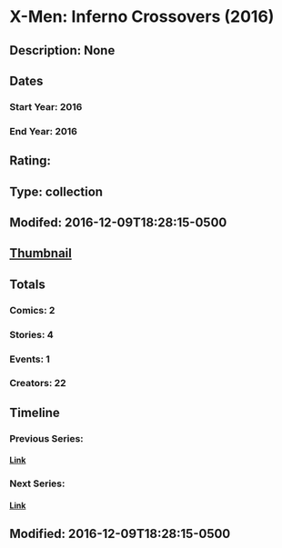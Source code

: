 # X-Men: Inferno Crossovers (2016)
## Description: None
## Dates
### Start Year: 2016
### End Year: 2016
## Rating: 
## Type: collection
## Modifed: 2016-12-09T18:28:15-0500
## [Thumbnail](http://i.annihil.us/u/prod/marvel/i/mg/2/20/4bac48e6da3ce.jpg)
## Totals
### Comics: 2
### Stories: 4
### Events: 1
### Creators: 22
## Timeline
### Previous Series: 
#### [Link]()
### Next Series: 
#### [Link]()
## Modified: 2016-12-09T18:28:15-0500